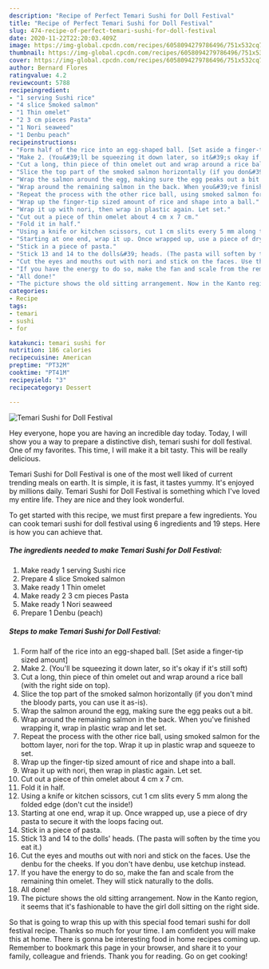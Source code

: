 ```yaml
---
description: "Recipe of Perfect Temari Sushi for Doll Festival"
title: "Recipe of Perfect Temari Sushi for Doll Festival"
slug: 474-recipe-of-perfect-temari-sushi-for-doll-festival
date: 2020-11-22T22:20:03.409Z
image: https://img-global.cpcdn.com/recipes/6058094279786496/751x532cq70/temari-sushi-for-doll-festival-recipe-main-photo.jpg
thumbnail: https://img-global.cpcdn.com/recipes/6058094279786496/751x532cq70/temari-sushi-for-doll-festival-recipe-main-photo.jpg
cover: https://img-global.cpcdn.com/recipes/6058094279786496/751x532cq70/temari-sushi-for-doll-festival-recipe-main-photo.jpg
author: Bernard Flores
ratingvalue: 4.2
reviewcount: 5788
recipeingredient:
- "1 serving Sushi rice"
- "4 slice Smoked salmon"
- "1 Thin omelet"
- "2 3 cm pieces Pasta"
- "1 Nori seaweed"
- "1 Denbu peach"
recipeinstructions:
- "Form half of the rice into an egg-shaped ball. [Set aside a finger-tip sized amount]"
- "Make 2. (You&#39;ll be squeezing it down later, so it&#39;s okay if it&#39;s still soft)"
- "Cut a long, thin piece of thin omelet out and wrap around a rice ball (with the right side on top)."
- "Slice the top part of the smoked salmon horizontally (if you don&#39;t mind the bloody parts, you can use it as-is)."
- "Wrap the salmon around the egg, making sure the egg peaks out a bit."
- "Wrap around the remaining salmon in the back. When you&#39;ve finished wrapping it, wrap in plastic wrap and let set."
- "Repeat the process with the other rice ball, using smoked salmon for the bottom layer, nori for the top. Wrap it up in plastic wrap and squeeze to set."
- "Wrap up the finger-tip sized amount of rice and shape into a ball."
- "Wrap it up with nori, then wrap in plastic again. Let set."
- "Cut out a piece of thin omelet about 4 cm x 7 cm."
- "Fold it in half."
- "Using a knife or kitchen scissors, cut 1 cm slits every 5 mm along the folded edge (don&#39;t cut the inside!)"
- "Starting at one end, wrap it up. Once wrapped up, use a piece of dry pasta to secure it with the loops facing out."
- "Stick in a piece of pasta."
- "Stick 13 and 14 to the dolls&#39; heads. (The pasta will soften by the time you eat it.)"
- "Cut the eyes and mouths out with nori and stick on the faces. Use the denbu for the cheeks. If you don&#39;t have denbu, use ketchup instead."
- "If you have the energy to do so, make the fan and scale from the remaining thin omelet. They will stick naturally to the dolls."
- "All done!"
- "The picture shows the old sitting arrangement. Now in the Kanto region, it seems that it&#39;s fashionable to have the girl doll sitting on the right side."
categories:
- Recipe
tags:
- temari
- sushi
- for

katakunci: temari sushi for 
nutrition: 186 calories
recipecuisine: American
preptime: "PT32M"
cooktime: "PT41M"
recipeyield: "3"
recipecategory: Dessert

---
```



![Temari Sushi for Doll Festival](https://img-global.cpcdn.com/recipes/6058094279786496/751x532cq70/temari-sushi-for-doll-festival-recipe-main-photo.jpg)

Hey everyone, hope you are having an incredible day today. Today, I will show you a way to prepare a distinctive dish, temari sushi for doll festival. One of my favorites. This time, I will make it a bit tasty. This will be really delicious.



Temari Sushi for Doll Festival is one of the most well liked of current trending meals on earth. It is simple, it is fast, it tastes yummy. It's enjoyed by millions daily. Temari Sushi for Doll Festival is something which I've loved my entire life. They are nice and they look wonderful.


To get started with this recipe, we must first prepare a few ingredients. You can cook temari sushi for doll festival using 6 ingredients and 19 steps. Here is how you can achieve that.

<!--inarticleads1-->

##### The ingredients needed to make Temari Sushi for Doll Festival:

1. Make ready 1 serving Sushi rice
1. Prepare 4 slice Smoked salmon
1. Make ready 1 Thin omelet
1. Make ready 2 3 cm pieces Pasta
1. Make ready 1 Nori seaweed
1. Prepare 1 Denbu (peach)




<!--inarticleads2-->

##### Steps to make Temari Sushi for Doll Festival:

1. Form half of the rice into an egg-shaped ball. [Set aside a finger-tip sized amount]
1. Make 2. (You&#39;ll be squeezing it down later, so it&#39;s okay if it&#39;s still soft)
1. Cut a long, thin piece of thin omelet out and wrap around a rice ball (with the right side on top).
1. Slice the top part of the smoked salmon horizontally (if you don&#39;t mind the bloody parts, you can use it as-is).
1. Wrap the salmon around the egg, making sure the egg peaks out a bit.
1. Wrap around the remaining salmon in the back. When you&#39;ve finished wrapping it, wrap in plastic wrap and let set.
1. Repeat the process with the other rice ball, using smoked salmon for the bottom layer, nori for the top. Wrap it up in plastic wrap and squeeze to set.
1. Wrap up the finger-tip sized amount of rice and shape into a ball.
1. Wrap it up with nori, then wrap in plastic again. Let set.
1. Cut out a piece of thin omelet about 4 cm x 7 cm.
1. Fold it in half.
1. Using a knife or kitchen scissors, cut 1 cm slits every 5 mm along the folded edge (don&#39;t cut the inside!)
1. Starting at one end, wrap it up. Once wrapped up, use a piece of dry pasta to secure it with the loops facing out.
1. Stick in a piece of pasta.
1. Stick 13 and 14 to the dolls&#39; heads. (The pasta will soften by the time you eat it.)
1. Cut the eyes and mouths out with nori and stick on the faces. Use the denbu for the cheeks. If you don&#39;t have denbu, use ketchup instead.
1. If you have the energy to do so, make the fan and scale from the remaining thin omelet. They will stick naturally to the dolls.
1. All done!
1. The picture shows the old sitting arrangement. Now in the Kanto region, it seems that it&#39;s fashionable to have the girl doll sitting on the right side.




So that is going to wrap this up with this special food temari sushi for doll festival recipe. Thanks so much for your time. I am confident you will make this at home. There is gonna be interesting food in home recipes coming up. Remember to bookmark this page in your browser, and share it to your family, colleague and friends. Thank you for reading. Go on get cooking!
